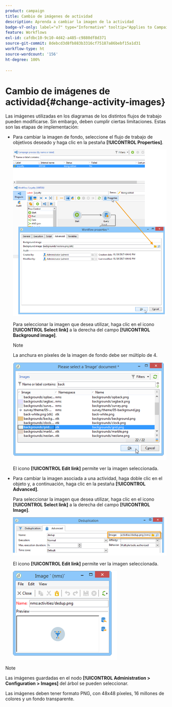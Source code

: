 ```yaml
---
product: campaign
title: Cambio de imágenes de actividad
description: Aprenda a cambiar la imagen de la actividad
badge-v7-only: label="v7" type="Informative" tooltip="Applies to Campaign Classic v7 only"
feature: Workflows
exl-id: cafdbc10-9c10-4d42-a485-c9880df8d371
source-git-commit: 8debcd3d8fb883b3316cf75187a86bebf15a1d31
workflow-type: ht
source-wordcount: '156'
ht-degree: 100%

---
```


# Cambio de imágenes de actividad{#change-activity-images}



Las imágenes utilizadas en los diagramas de los distintos flujos de trabajo pueden modificarse. Sin embargo, deben cumplir ciertas limitaciones. Estas son las etapas de implementación:

* Para cambiar la imagen de fondo, seleccione el flujo de trabajo de objetivos deseado y haga clic en la pestaña **[!UICONTROL Properties]**.

   ![](assets/s_user_segmentation_properties_tab.png)

   Para seleccionar la imagen que desea utilizar, haga clic en el icono **[!UICONTROL Select link]** a la derecha del campo **[!UICONTROL Background image]**.

   >[!NOTE]
   >
   >La anchura en píxeles de la imagen de fondo debe ser múltiplo de 4.

   ![](assets/s_user_segmentation_background_select.png)

   El icono **[!UICONTROL Edit link]** permite ver la imagen seleccionada.

* Para cambiar la imagen asociada a una actividad, haga doble clic en el objeto y, a continuación, haga clic en la pestaña **[!UICONTROL Advanced]**.

   Para seleccionar la imagen que desea utilizar, haga clic en el icono **[!UICONTROL Select link]** a la derecha del campo **[!UICONTROL Image]**.

   ![](assets/s_user_segmentation_activity_image.png)

   El icono **[!UICONTROL Edit link]** permite ver la imagen seleccionada.

   ![](assets/s_user_segmentation_activity_image_select.png)

>[!NOTE]
>
>Las imágenes guardadas en el nodo **[!UICONTROL Administration > Configuration > Images]** del árbol se pueden seleccionar.
>  
>Las imágenes deben tener formato PNG, con 48x48 píxeles, 16 millones de colores y un fondo transparente.
